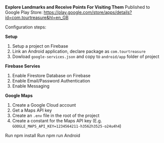 **Explore Landmarks and Receive Points For Visiting Them**
Published to Google Play Store: https://play.google.com/store/apps/details?id=com.tourtreasure&hl=en_GB


Configuration steps:

**Setup**
1. Setup a project on Firebase
2. Link an Android application, declare package as `com.tourtreasure`
3. Dowload `google-services.json` and copy to `android/app` folder of project

**Firebase Servies**
1. Enable Firestore Database on Firebase
2. Enable Email/Password Authentication
3. Enable Messaging

**Google Maps**
1. Create a Google Cloud account
2. Get a Maps API key
3. Create an `.env` file in the root of the project
4. Create a constant for the Maps API key (E.g. `GOOGLE_MAPS_API_KEY=1234564211-h3562h3525-o24u4h4`)

Run npm install 
Run npm run Android
